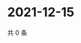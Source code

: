 # 2021-12-15

共 0 条

<!-- BEGIN WEIBO -->
<!-- 最后更新时间 Wed Dec 15 2021 03:07:42 GMT+0800 (China Standard Time) -->

<!-- END WEIBO -->
